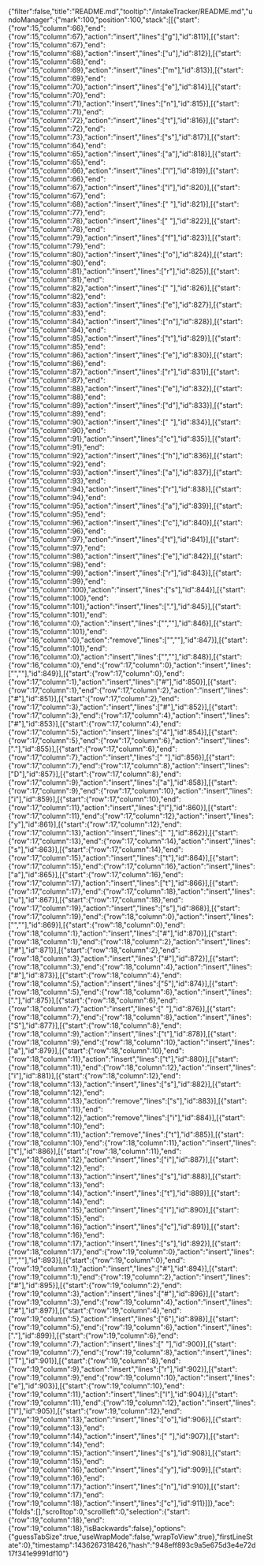 {"filter":false,"title":"README.md","tooltip":"/intakeTracker/README.md","undoManager":{"mark":100,"position":100,"stack":[[{"start":{"row":15,"column":66},"end":{"row":15,"column":67},"action":"insert","lines":["g"],"id":811}],[{"start":{"row":15,"column":67},"end":{"row":15,"column":68},"action":"insert","lines":["u"],"id":812}],[{"start":{"row":15,"column":68},"end":{"row":15,"column":69},"action":"insert","lines":["m"],"id":813}],[{"start":{"row":15,"column":69},"end":{"row":15,"column":70},"action":"insert","lines":["e"],"id":814}],[{"start":{"row":15,"column":70},"end":{"row":15,"column":71},"action":"insert","lines":["n"],"id":815}],[{"start":{"row":15,"column":71},"end":{"row":15,"column":72},"action":"insert","lines":["t"],"id":816}],[{"start":{"row":15,"column":72},"end":{"row":15,"column":73},"action":"insert","lines":["s"],"id":817}],[{"start":{"row":15,"column":64},"end":{"row":15,"column":65},"action":"insert","lines":["a"],"id":818}],[{"start":{"row":15,"column":65},"end":{"row":15,"column":66},"action":"insert","lines":["l"],"id":819}],[{"start":{"row":15,"column":66},"end":{"row":15,"column":67},"action":"insert","lines":["l"],"id":820}],[{"start":{"row":15,"column":67},"end":{"row":15,"column":68},"action":"insert","lines":[" "],"id":821}],[{"start":{"row":15,"column":77},"end":{"row":15,"column":78},"action":"insert","lines":[" "],"id":822}],[{"start":{"row":15,"column":78},"end":{"row":15,"column":79},"action":"insert","lines":["f"],"id":823}],[{"start":{"row":15,"column":79},"end":{"row":15,"column":80},"action":"insert","lines":["o"],"id":824}],[{"start":{"row":15,"column":80},"end":{"row":15,"column":81},"action":"insert","lines":["r"],"id":825}],[{"start":{"row":15,"column":81},"end":{"row":15,"column":82},"action":"insert","lines":[" "],"id":826}],[{"start":{"row":15,"column":82},"end":{"row":15,"column":83},"action":"insert","lines":["e"],"id":827}],[{"start":{"row":15,"column":83},"end":{"row":15,"column":84},"action":"insert","lines":["n"],"id":828}],[{"start":{"row":15,"column":84},"end":{"row":15,"column":85},"action":"insert","lines":["t"],"id":829}],[{"start":{"row":15,"column":85},"end":{"row":15,"column":86},"action":"insert","lines":["e"],"id":830}],[{"start":{"row":15,"column":86},"end":{"row":15,"column":87},"action":"insert","lines":["r"],"id":831}],[{"start":{"row":15,"column":87},"end":{"row":15,"column":88},"action":"insert","lines":["e"],"id":832}],[{"start":{"row":15,"column":88},"end":{"row":15,"column":89},"action":"insert","lines":["d"],"id":833}],[{"start":{"row":15,"column":89},"end":{"row":15,"column":90},"action":"insert","lines":[" "],"id":834}],[{"start":{"row":15,"column":90},"end":{"row":15,"column":91},"action":"insert","lines":["c"],"id":835}],[{"start":{"row":15,"column":91},"end":{"row":15,"column":92},"action":"insert","lines":["h"],"id":836}],[{"start":{"row":15,"column":92},"end":{"row":15,"column":93},"action":"insert","lines":["a"],"id":837}],[{"start":{"row":15,"column":93},"end":{"row":15,"column":94},"action":"insert","lines":["r"],"id":838}],[{"start":{"row":15,"column":94},"end":{"row":15,"column":95},"action":"insert","lines":["a"],"id":839}],[{"start":{"row":15,"column":95},"end":{"row":15,"column":96},"action":"insert","lines":["c"],"id":840}],[{"start":{"row":15,"column":96},"end":{"row":15,"column":97},"action":"insert","lines":["t"],"id":841}],[{"start":{"row":15,"column":97},"end":{"row":15,"column":98},"action":"insert","lines":["e"],"id":842}],[{"start":{"row":15,"column":98},"end":{"row":15,"column":99},"action":"insert","lines":["r"],"id":843}],[{"start":{"row":15,"column":99},"end":{"row":15,"column":100},"action":"insert","lines":["s"],"id":844}],[{"start":{"row":15,"column":100},"end":{"row":15,"column":101},"action":"insert","lines":["."],"id":845}],[{"start":{"row":15,"column":101},"end":{"row":16,"column":0},"action":"insert","lines":["",""],"id":846}],[{"start":{"row":15,"column":101},"end":{"row":16,"column":0},"action":"remove","lines":["",""],"id":847}],[{"start":{"row":15,"column":101},"end":{"row":16,"column":0},"action":"insert","lines":["",""],"id":848}],[{"start":{"row":16,"column":0},"end":{"row":17,"column":0},"action":"insert","lines":["",""],"id":849}],[{"start":{"row":17,"column":0},"end":{"row":17,"column":1},"action":"insert","lines":["#"],"id":850}],[{"start":{"row":17,"column":1},"end":{"row":17,"column":2},"action":"insert","lines":["#"],"id":851}],[{"start":{"row":17,"column":2},"end":{"row":17,"column":3},"action":"insert","lines":["#"],"id":852}],[{"start":{"row":17,"column":3},"end":{"row":17,"column":4},"action":"insert","lines":["#"],"id":853}],[{"start":{"row":17,"column":4},"end":{"row":17,"column":5},"action":"insert","lines":["4"],"id":854}],[{"start":{"row":17,"column":5},"end":{"row":17,"column":6},"action":"insert","lines":["."],"id":855}],[{"start":{"row":17,"column":6},"end":{"row":17,"column":7},"action":"insert","lines":[" "],"id":856}],[{"start":{"row":17,"column":7},"end":{"row":17,"column":8},"action":"insert","lines":["D"],"id":857}],[{"start":{"row":17,"column":8},"end":{"row":17,"column":9},"action":"insert","lines":["a"],"id":858}],[{"start":{"row":17,"column":9},"end":{"row":17,"column":10},"action":"insert","lines":["i"],"id":859}],[{"start":{"row":17,"column":10},"end":{"row":17,"column":11},"action":"insert","lines":["l"],"id":860}],[{"start":{"row":17,"column":11},"end":{"row":17,"column":12},"action":"insert","lines":["y"],"id":861}],[{"start":{"row":17,"column":12},"end":{"row":17,"column":13},"action":"insert","lines":[" "],"id":862}],[{"start":{"row":17,"column":13},"end":{"row":17,"column":14},"action":"insert","lines":["s"],"id":863}],[{"start":{"row":17,"column":14},"end":{"row":17,"column":15},"action":"insert","lines":["t"],"id":864}],[{"start":{"row":17,"column":15},"end":{"row":17,"column":16},"action":"insert","lines":["a"],"id":865}],[{"start":{"row":17,"column":16},"end":{"row":17,"column":17},"action":"insert","lines":["t"],"id":866}],[{"start":{"row":17,"column":17},"end":{"row":17,"column":18},"action":"insert","lines":["u"],"id":867}],[{"start":{"row":17,"column":18},"end":{"row":17,"column":19},"action":"insert","lines":["s"],"id":868}],[{"start":{"row":17,"column":19},"end":{"row":18,"column":0},"action":"insert","lines":["",""],"id":869}],[{"start":{"row":18,"column":0},"end":{"row":18,"column":1},"action":"insert","lines":["#"],"id":870}],[{"start":{"row":18,"column":1},"end":{"row":18,"column":2},"action":"insert","lines":["#"],"id":871}],[{"start":{"row":18,"column":2},"end":{"row":18,"column":3},"action":"insert","lines":["#"],"id":872}],[{"start":{"row":18,"column":3},"end":{"row":18,"column":4},"action":"insert","lines":["#"],"id":873}],[{"start":{"row":18,"column":4},"end":{"row":18,"column":5},"action":"insert","lines":["5"],"id":874}],[{"start":{"row":18,"column":5},"end":{"row":18,"column":6},"action":"insert","lines":["."],"id":875}],[{"start":{"row":18,"column":6},"end":{"row":18,"column":7},"action":"insert","lines":[" "],"id":876}],[{"start":{"row":18,"column":7},"end":{"row":18,"column":8},"action":"insert","lines":["S"],"id":877}],[{"start":{"row":18,"column":8},"end":{"row":18,"column":9},"action":"insert","lines":["t"],"id":878}],[{"start":{"row":18,"column":9},"end":{"row":18,"column":10},"action":"insert","lines":["a"],"id":879}],[{"start":{"row":18,"column":10},"end":{"row":18,"column":11},"action":"insert","lines":["t"],"id":880}],[{"start":{"row":18,"column":11},"end":{"row":18,"column":12},"action":"insert","lines":["i"],"id":881}],[{"start":{"row":18,"column":12},"end":{"row":18,"column":13},"action":"insert","lines":["s"],"id":882}],[{"start":{"row":18,"column":12},"end":{"row":18,"column":13},"action":"remove","lines":["s"],"id":883}],[{"start":{"row":18,"column":11},"end":{"row":18,"column":12},"action":"remove","lines":["i"],"id":884}],[{"start":{"row":18,"column":10},"end":{"row":18,"column":11},"action":"remove","lines":["t"],"id":885}],[{"start":{"row":18,"column":10},"end":{"row":18,"column":11},"action":"insert","lines":["t"],"id":886}],[{"start":{"row":18,"column":11},"end":{"row":18,"column":12},"action":"insert","lines":["i"],"id":887}],[{"start":{"row":18,"column":12},"end":{"row":18,"column":13},"action":"insert","lines":["s"],"id":888}],[{"start":{"row":18,"column":13},"end":{"row":18,"column":14},"action":"insert","lines":["t"],"id":889}],[{"start":{"row":18,"column":14},"end":{"row":18,"column":15},"action":"insert","lines":["i"],"id":890}],[{"start":{"row":18,"column":15},"end":{"row":18,"column":16},"action":"insert","lines":["c"],"id":891}],[{"start":{"row":18,"column":16},"end":{"row":18,"column":17},"action":"insert","lines":["s"],"id":892}],[{"start":{"row":18,"column":17},"end":{"row":19,"column":0},"action":"insert","lines":["",""],"id":893}],[{"start":{"row":19,"column":0},"end":{"row":19,"column":1},"action":"insert","lines":["#"],"id":894}],[{"start":{"row":19,"column":1},"end":{"row":19,"column":2},"action":"insert","lines":["#"],"id":895}],[{"start":{"row":19,"column":2},"end":{"row":19,"column":3},"action":"insert","lines":["#"],"id":896}],[{"start":{"row":19,"column":3},"end":{"row":19,"column":4},"action":"insert","lines":["#"],"id":897}],[{"start":{"row":19,"column":4},"end":{"row":19,"column":5},"action":"insert","lines":["6"],"id":898}],[{"start":{"row":19,"column":5},"end":{"row":19,"column":6},"action":"insert","lines":["."],"id":899}],[{"start":{"row":19,"column":6},"end":{"row":19,"column":7},"action":"insert","lines":[" "],"id":900}],[{"start":{"row":19,"column":7},"end":{"row":19,"column":8},"action":"insert","lines":["T"],"id":901}],[{"start":{"row":19,"column":8},"end":{"row":19,"column":9},"action":"insert","lines":["r"],"id":902}],[{"start":{"row":19,"column":9},"end":{"row":19,"column":10},"action":"insert","lines":["e"],"id":903}],[{"start":{"row":19,"column":10},"end":{"row":19,"column":11},"action":"insert","lines":["l"],"id":904}],[{"start":{"row":19,"column":11},"end":{"row":19,"column":12},"action":"insert","lines":["l"],"id":905}],[{"start":{"row":19,"column":12},"end":{"row":19,"column":13},"action":"insert","lines":["o"],"id":906}],[{"start":{"row":19,"column":13},"end":{"row":19,"column":14},"action":"insert","lines":[" "],"id":907}],[{"start":{"row":19,"column":14},"end":{"row":19,"column":15},"action":"insert","lines":["s"],"id":908}],[{"start":{"row":19,"column":15},"end":{"row":19,"column":16},"action":"insert","lines":["y"],"id":909}],[{"start":{"row":19,"column":16},"end":{"row":19,"column":17},"action":"insert","lines":["n"],"id":910}],[{"start":{"row":19,"column":17},"end":{"row":19,"column":18},"action":"insert","lines":["c"],"id":911}]]},"ace":{"folds":[],"scrolltop":0,"scrollleft":0,"selection":{"start":{"row":19,"column":18},"end":{"row":19,"column":18},"isBackwards":false},"options":{"guessTabSize":true,"useWrapMode":false,"wrapToView":true},"firstLineState":0},"timestamp":1436267318426,"hash":"948eff893c9a5e675d3e4e72d17f341e9991df10"}